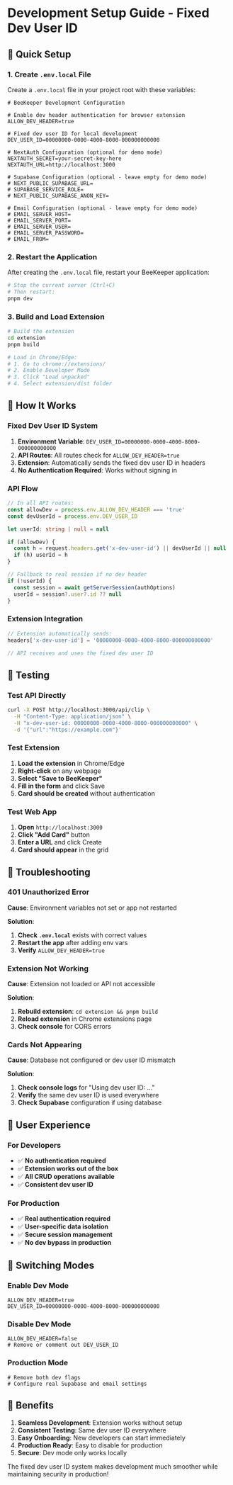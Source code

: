 # Development Setup Guide - Fixed Dev User ID

## 🚀 **Quick Setup**

### **1. Create `.env.local` File**

Create a `.env.local` file in your project root with these variables:

```env
# BeeKeeper Development Configuration

# Enable dev header authentication for browser extension
ALLOW_DEV_HEADER=true

# Fixed dev user ID for local development
DEV_USER_ID=00000000-0000-4000-8000-000000000000

# NextAuth Configuration (optional for demo mode)
NEXTAUTH_SECRET=your-secret-key-here
NEXTAUTH_URL=http://localhost:3000

# Supabase Configuration (optional - leave empty for demo mode)
# NEXT_PUBLIC_SUPABASE_URL=
# SUPABASE_SERVICE_ROLE=
# NEXT_PUBLIC_SUPABASE_ANON_KEY=

# Email Configuration (optional - leave empty for demo mode)
# EMAIL_SERVER_HOST=
# EMAIL_SERVER_PORT=
# EMAIL_SERVER_USER=
# EMAIL_SERVER_PASSWORD=
# EMAIL_FROM=
```

### **2. Restart the Application**

After creating the `.env.local` file, restart your BeeKeeper application:

```bash
# Stop the current server (Ctrl+C)
# Then restart:
pnpm dev
```

### **3. Build and Load Extension**

```bash
# Build the extension
cd extension
pnpm build

# Load in Chrome/Edge:
# 1. Go to chrome://extensions/
# 2. Enable Developer Mode
# 3. Click "Load unpacked"
# 4. Select extension/dist folder
```

## 🎯 **How It Works**

### **Fixed Dev User ID System**

1. **Environment Variable**: `DEV_USER_ID=00000000-0000-4000-8000-000000000000`
2. **API Routes**: All routes check for `ALLOW_DEV_HEADER=true`
3. **Extension**: Automatically sends the fixed dev user ID in headers
4. **No Authentication Required**: Works without signing in

### **API Flow**

```typescript
// In all API routes:
const allowDev = process.env.ALLOW_DEV_HEADER === 'true'
const devUserId = process.env.DEV_USER_ID

let userId: string | null = null

if (allowDev) {
  const h = request.headers.get('x-dev-user-id') || devUserId || null
  if (h) userId = h
}

// Fallback to real session if no dev header
if (!userId) {
  const session = await getServerSession(authOptions)
  userId = session?.user?.id ?? null
}
```

### **Extension Integration**

```typescript
// Extension automatically sends:
headers['x-dev-user-id'] = '00000000-0000-4000-8000-000000000000'

// API receives and uses the fixed dev user ID
```

## 🔧 **Testing**

### **Test API Directly**

```bash
curl -X POST http://localhost:3000/api/clip \
  -H "Content-Type: application/json" \
  -H "x-dev-user-id: 00000000-0000-4000-8000-000000000000" \
  -d '{"url":"https://example.com"}'
```

### **Test Extension**

1. **Load the extension** in Chrome/Edge
2. **Right-click** on any webpage
3. **Select "Save to BeeKeeper"**
4. **Fill in the form** and click Save
5. **Card should be created** without authentication

### **Test Web App**

1. **Open** `http://localhost:3000`
2. **Click "Add Card"** button
3. **Enter a URL** and click Create
4. **Card should appear** in the grid

## 🚨 **Troubleshooting**

### **401 Unauthorized Error**

**Cause**: Environment variables not set or app not restarted

**Solution**:
1. **Check `.env.local`** exists with correct values
2. **Restart the app** after adding env vars
3. **Verify** `ALLOW_DEV_HEADER=true`

### **Extension Not Working**

**Cause**: Extension not loaded or API not accessible

**Solution**:
1. **Rebuild extension**: `cd extension && pnpm build`
2. **Reload extension** in Chrome extensions page
3. **Check console** for CORS errors

### **Cards Not Appearing**

**Cause**: Database not configured or dev user ID mismatch

**Solution**:
1. **Check console logs** for "Using dev user ID: ..."
2. **Verify** the same dev user ID is used everywhere
3. **Check Supabase** configuration if using database

## 📱 **User Experience**

### **For Developers**

- ✅ **No authentication required**
- ✅ **Extension works out of the box**
- ✅ **All CRUD operations available**
- ✅ **Consistent dev user ID**

### **For Production**

- ✅ **Real authentication required**
- ✅ **User-specific data isolation**
- ✅ **Secure session management**
- ✅ **No dev bypass in production**

## 🔄 **Switching Modes**

### **Enable Dev Mode**

```env
ALLOW_DEV_HEADER=true
DEV_USER_ID=00000000-0000-4000-8000-000000000000
```

### **Disable Dev Mode**

```env
ALLOW_DEV_HEADER=false
# Remove or comment out DEV_USER_ID
```

### **Production Mode**

```env
# Remove both dev flags
# Configure real Supabase and email settings
```

## 🎉 **Benefits**

1. **Seamless Development**: Extension works without setup
2. **Consistent Testing**: Same dev user ID everywhere
3. **Easy Onboarding**: New developers can start immediately
4. **Production Ready**: Easy to disable for production
5. **Secure**: Dev mode only works locally

The fixed dev user ID system makes development much smoother while maintaining security in production!
